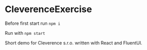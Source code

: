 # CleverenceExercise
Before first start run
```npm i```

Run with
```npm start```

Short demo for Cleverence s.r.o. written with React and FluentUI.
